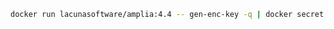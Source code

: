 ﻿```sh
docker run lacunasoftware/amplia:4.4 -- gen-enc-key -q | docker secret create amplia_encryption_key -
```
